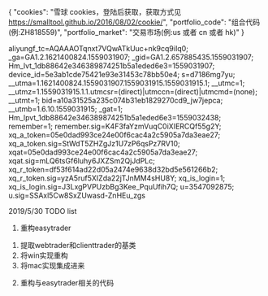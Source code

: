 {
  "cookies": "雪球 cookies，登陆后获取，获取方式见 https://smalltool.github.io/2016/08/02/cookie/",
  "portfolio_code": "组合代码(例:ZH818559)",
  "portfolio_market": "交易市场(例:us 或者 cn 或者 hk)"
}


aliyungf_tc=AQAAAOTqnxt7VQwATkUuc+nk9cq9iIq0; _ga=GA1.2.1621400824.1559031907; _gid=GA1.2.657885435.1559031907; Hm_lvt_1db88642e346389874251b5a1eded6e3=1559031907; device_id=5e3ab1cde75421e93e31453c78bb50e4; s=d7186mg7yu; __utma=1.1621400824.1559031907.1559031915.1559031915.1; __utmc=1; __utmz=1.1559031915.1.1.utmcsr=(direct)|utmccn=(direct)|utmcmd=(none); __utmt=1; bid=a10a31525a235c074b31eb1829270cd9_jw7jepca; __utmb=1.6.10.1559031915; _gat=1; Hm_lpvt_1db88642e346389874251b5a1eded6e3=1559032438; remember=1; remember.sig=K4F3faYzmVuqC0iXIERCQf55g2Y; xq_a_token=05e0dad993ce24e00f6cac4a2c5905a7da3eae27; xq_a_token.sig=StWdT5ZHZgJz1U7zP6qsPz7RV10; xqat=05e0dad993ce24e00f6cac4a2c5905a7da3eae27; xqat.sig=mLQ6tsGf6luhy6JXZSm2QjJdPLc; xq_r_token=df53f614ad22d05a2474e9638d32bd5e561266b2; xq_r_token.sig=yzA5ruf5XIZda22jTJnMM4sHU8Y; xq_is_login=1; xq_is_login.sig=J3LxgPVPUzbBg3Kee_PquUfih7Q; u=3547092875; u.sig=SSAxl5Cw8SxZUwasd-ZnHEu_zgs

2019/5/30
TODO list
1. 重构easytrader
 1) 提取webtrader和clienttrader的基类
 2) 将win实现重构
 3) 将mac实现集成进来

2. 重构与easytrader相关的代码
 